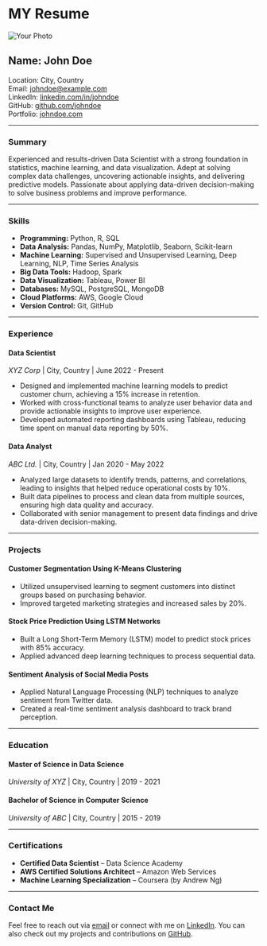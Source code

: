 # MY Resume

![Your Photo](path-to-your-photo.jpg)

## Name: John Doe  
Location: City, Country  
Email: johndoe@example.com  
LinkedIn: [linkedin.com/in/johndoe](https://linkedin.com/in/johndoe)  
GitHub: [github.com/johndoe](https://github.com/johndoe)  
Portfolio: [johndoe.com](https://johndoe.com)

---

### Summary
Experienced and results-driven Data Scientist with a strong foundation in statistics, machine learning, and data visualization. Adept at solving complex data challenges, uncovering actionable insights, and delivering predictive models. Passionate about applying data-driven decision-making to solve business problems and improve performance.

---

### Skills

- **Programming:** Python, R, SQL
- **Data Analysis:** Pandas, NumPy, Matplotlib, Seaborn, Scikit-learn
- **Machine Learning:** Supervised and Unsupervised Learning, Deep Learning, NLP, Time Series Analysis
- **Big Data Tools:** Hadoop, Spark
- **Data Visualization:** Tableau, Power BI
- **Databases:** MySQL, PostgreSQL, MongoDB
- **Cloud Platforms:** AWS, Google Cloud
- **Version Control:** Git, GitHub

---

### Experience

#### **Data Scientist**  
*XYZ Corp* | City, Country | June 2022 - Present  
- Designed and implemented machine learning models to predict customer churn, achieving a 15% increase in retention.
- Worked with cross-functional teams to analyze user behavior data and provide actionable insights to improve user experience.
- Developed automated reporting dashboards using Tableau, reducing time spent on manual data reporting by 50%.

#### **Data Analyst**  
*ABC Ltd.* | City, Country | Jan 2020 - May 2022  
- Analyzed large datasets to identify trends, patterns, and correlations, leading to insights that helped reduce operational costs by 10%.
- Built data pipelines to process and clean data from multiple sources, ensuring high data quality and accuracy.
- Collaborated with senior management to present data findings and drive data-driven decision-making.

---

### Projects

#### **Customer Segmentation Using K-Means Clustering**  
- Utilized unsupervised learning to segment customers into distinct groups based on purchasing behavior.
- Improved targeted marketing strategies and increased sales by 20%.

#### **Stock Price Prediction Using LSTM Networks**  
- Built a Long Short-Term Memory (LSTM) model to predict stock prices with 85% accuracy.
- Applied advanced deep learning techniques to process sequential data.

#### **Sentiment Analysis of Social Media Posts**  
- Applied Natural Language Processing (NLP) techniques to analyze sentiment from Twitter data.
- Created a real-time sentiment analysis dashboard to track brand perception.

---

### Education

#### **Master of Science in Data Science**  
*University of XYZ* | City, Country | 2019 - 2021

#### **Bachelor of Science in Computer Science**  
*University of ABC* | City, Country | 2015 - 2019

---

### Certifications

- **Certified Data Scientist** – Data Science Academy
- **AWS Certified Solutions Architect** – Amazon Web Services
- **Machine Learning Specialization** – Coursera (by Andrew Ng)

---

### Contact Me

Feel free to reach out via [email](varunkumar.connect@example.com) or connect with me on [LinkedIn](https://linkedin.com/in/johndoe). You can also check out my projects and contributions on [GitHub](https://github.com/johndoe).
